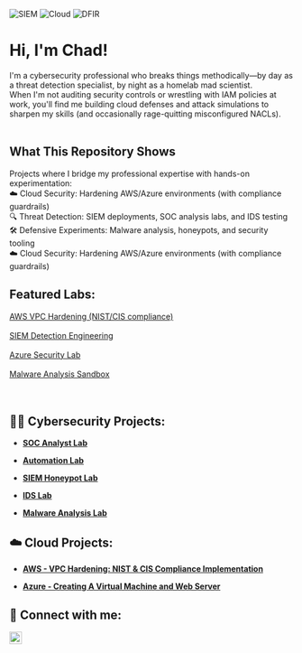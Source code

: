 ![SIEM](https://img.shields.io/badge/SIEM-Splunk/ELK-blue)
![Cloud](https://img.shields.io/badge/Cloud-AWS%20|%20Azure-orange)
![DFIR](https://img.shields.io/badge/DFIR-Malware%20Analysis-red)

# Hi, I'm Chad!
I'm a cybersecurity professional who breaks things methodically—by day as a threat detection specialist, by night as a homelab mad scientist.<br/>
When I'm not auditing security controls or wrestling with IAM policies at work, you'll find me building cloud defenses and attack simulations to sharpen my skills (and occasionally rage-quitting misconfigured NACLs).<br/><br/>

## What This Repository Shows<br/>
Projects where I bridge my professional expertise with hands-on experimentation:<br/>
☁️ Cloud Security: Hardening AWS/Azure environments (with compliance guardrails)<br/>
🔍 Threat Detection: SIEM deployments, SOC analysis labs, and IDS testing<br/>
🛠️ Defensive Experiments: Malware analysis, honeypots, and security tooling<br/>
☁️ Cloud Security: Hardening AWS/Azure environments (with compliance guardrails)<br/>
## Featured Labs:<br/>
[AWS VPC Hardening (NIST/CIS compliance)](https://github.com/ChadVanHalen/Tech-Portfolio/tree/main/projects/AWS%20VPC%20Hardening%20NIST%20CIS%20Compliance)<br/>
<br/>
[SIEM Detection Engineering](https://github.com/ChadVanHalen/Tech-Portfolio/tree/main/projects/SIEM%20Honeypot%20Lab)<br/>
<br/>
[Azure Security Lab](https://github.com/ChadVanHalen/Tech-Portfolio/tree/main/projects/Azure%20Creating%20A%20Virtual%20Machine%20and%20Web%20Server)<br/>
<br/>
[Malware Analysis Sandbox](https://github.com/ChadVanHalen/Tech-Portfolio/tree/main/projects/Malware%20Analysis%20Lab)<br/>
  <br/><br/>
<h2>👨‍💻 Cybersecurity Projects:</h2>

- <b>[SOC Analyst Lab](https://github.com/ChadVanHalen/Tech-Portfolio/tree/main/projects/SOC%20Analyst%20Lab)</b>

- <b>[Automation Lab](https://github.com/ChadVanHalen/Tech-Portfolio/tree/main/projects/Automation%20Lab)</b>

- <b>[SIEM Honeypot Lab](https://github.com/ChadVanHalen/Tech-Portfolio/tree/main/projects/SIEM%20Honeypot%20Lab)</b>

- <b>[IDS Lab](https://github.com/ChadVanHalen/Tech-Portfolio/tree/main/projects/IDS%20Lab)</b>

- <b>[Malware Analysis Lab](https://github.com/ChadVanHalen/Tech-Portfolio/tree/main/projects/Malware%20Analysis%20Lab)</b>

<h2>☁️ Cloud Projects:</h2>

- <b> [AWS - VPC Hardening: NIST & CIS Compliance Implementation](https://github.com/ChadVanHalen/Tech-Portfolio/tree/main/projects/AWS%20VPC%20Hardening%20NIST%20CIS%20Compliance)<br/>

- <b> [Azure - Creating A Virtual Machine and Web Server](https://github.com/ChadVanHalen/Tech-Portfolio/tree/main/projects/Azure%20Creating%20A%20Virtual%20Machine%20and%20Web%20Server)<br/>

<h2> 🤳 Connect with me:</h2>

[<img align="left" alt="JoshMadakor | LinkedIn" width="22px" src="https://cdn.jsdelivr.net/npm/simple-icons@v3/icons/linkedin.svg" />][linkedin]

[linkedin]: https://www.linkedin.com/in/chadwick-van-oostendorp-642b8b47/

<!--
**joshmadakor1/joshmadakor1** is a ✨ _special_ ✨ repository because its `README.md` (this file) appears on your GitHub profile.

Here are some ideas to get you started:

- 🔭 I’m currently working on ...
- 🌱 I’m currently learning ...
- 👯 I’m looking to collaborate on ...
- 🤔 I’m looking for help with ...
- 💬 Ask me about ...
- 📫 How to reach me: ...
- 😄 Pronouns: ...
- ⚡ Fun fact: ...
-->
